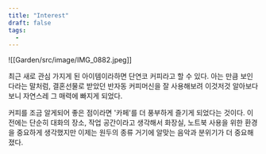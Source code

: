 ```yaml
---
title: "Interest"
draft: false
tags:
  - 
---
```


![[Garden/src/image/IMG_0882.jpeg]]


 최근 새로 관심 가지게 된 아이템이라하면 단연코 커피라고 할 수 있다. 아는 만큼 보인다라는 말처럼, 결혼선물로 받았던 반자동 커피머신을 잘 사용해보려 이것저것 알아보다보니 자연스레 그 매력에 빠지게 되었다.

커피를 조금 알게되어 좋은 점이라면 '카페'를 더 풍부하게 즐기게 되었다는 것이다. 이전에는 단순히 대화의 장소, 작업 공간이라고 생각해서 화장실, 노트북 사용을 위한 환경을 중요하게 생각했지만 이제는 원두의 종류 거기에 알맞는 음악과 분위기가 더 중요해졌다. 
